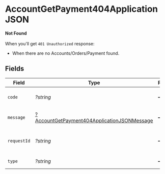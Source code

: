 # AccountGetPayment404ApplicationJSON

**Not Found**\
\
When you'll get `401 Unauthorized` response:
- When there are no Accounts/Orders/Payment found.



## Fields

| Field                                                                                                                | Type                                                                                                                 | Required                                                                                                             | Description                                                                                                          | Example                                                                                                              |
| -------------------------------------------------------------------------------------------------------------------- | -------------------------------------------------------------------------------------------------------------------- | -------------------------------------------------------------------------------------------------------------------- | -------------------------------------------------------------------------------------------------------------------- | -------------------------------------------------------------------------------------------------------------------- |
| `code`                                                                                                               | *?string*                                                                                                            | :heavy_minus_sign:                                                                                                   | Code of the api error.                                                                                               | payments-not-found-error                                                                                             |
| `message`                                                                                                            | [?AccountGetPayment404ApplicationJSONMessage](../../models/operations/AccountGetPayment404ApplicationJSONMessage.md) | :heavy_minus_sign:                                                                                                   | Message explaining the error.                                                                                        | No account found.                                                                                                    |
| `requestId`                                                                                                          | *?string*                                                                                                            | :heavy_minus_sign:                                                                                                   | Request identifier in UUID format.                                                                                   | bcc78633-cd09-4e7d-8f3b-d593fdc1439c                                                                                 |
| `type`                                                                                                               | *?string*                                                                                                            | :heavy_minus_sign:                                                                                                   | Type of the error.                                                                                                   | resource-not-found-error                                                                                             |